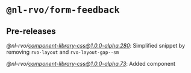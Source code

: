 # `@nl-rvo/form-feedback`

## Pre-releases

*@nl-rvo/component-library-css@1.0.0-alpha.280*:
Simplified snippet by removing `rvo-layout` and `rvo-layout-gap--sm`

*@nl-rvo/component-library-css@1.0.0-alpha.73*:
Added component